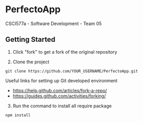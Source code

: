 # PerfectoApp
CSCI577a - Software Development - Team 05

## Getting Started
1. Click "fork" to get a fork of the original repository

2. Clone the project
```
git clone https://github.com/YOUR_USERNAME/PerfectoApp.git
```
Useful links for setting up Git developed environment
  - https://help.github.com/articles/fork-a-repo/
  - https://guides.github.com/activities/forking/

3. Run the command to install all require package 
```
npm install
```
  



